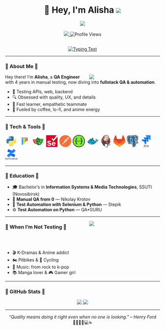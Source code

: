 <h1 align="center">
  💜 Hey, I'm <b>Alisha</b> <img src="https://media.giphy.com/media/hvRJCLFzcasrR4ia7z/giphy.gif" width="30px"/> 
</h1>

<p align="center">
  <img src="https://media.giphy.com/media/13Z5kstwARnPna/giphy.gif" width="250"/>
</p>

<div align="center">
  <a href="https://www.linkedin.com/in/cyberneko69/">
    <img src="https://img.shields.io/badge/LinkedIn-8A2BE2?style=for-the-badge&logo=linkedin&logoColor=white"/>
  </a>
  <img src="https://komarev.com/ghpvc/?username=AlishaMeier&style=for-the-badge&color=ff69b4" alt="Profile Views"/>

</div>
<br>
<p align="center">
  <a href="https://git.io/typing-svg">
    <img src="https://readme-typing-svg.demolab.com?font=Fira+Code&size=24&pause=1000&color=E993F7&center=true&width=600&lines=%F0%9F%90%BE+QA+Manual+%F0%9F%90%BE;%F0%9F%90%B1+Cyber+Neko+%F0%9F%90%B1;%F0%9F%8C%B8+Anime+Energy+%F0%9F%8C%B8;%F0%9F%8E%AE+Gamer+Girl+%F0%9F%8E%AE" alt="Typing Text" />
  </a>
</p>


---

### 🐾 About Me 🐾

<img src="https://media.giphy.com/media/LHZyixOnHwDDy/giphy.gif" align="right" width="230"/>

Hey there! I’m **Alisha**, a **QA Engineer** with 4 years in manual testing, now diving into **fullstack QA & automation**.  

- 🧪 Testing APIs, web, backend   
- 🔍 Obsessed with quality, UX, and details  
- 🧠 Fast learner, empathetic teammate  
- 💜 Fueled by coffee, lo-fi, and anime energy 

---

### 🐾 Tech & Tools 🐾

<div align="left">

<img src="https://github.com/devicons/devicon/blob/master/icons/python/python-original.svg" width="40"/> 
<img src="https://github.com/devicons/devicon/blob/master/icons/pytest/pytest-original.svg" width="40"/> 
<img src="https://github.com/devicons/devicon/blob/master/icons/playwright/playwright-original.svg" width="40"/> 
<img src="https://github.com/devicons/devicon/blob/master/icons/selenium/selenium-original.svg" width="40"/> 
<img src="https://github.com/devicons/devicon/blob/master/icons/postman/postman-original.svg" width="40"/> 
<img src="https://github.com/devicons/devicon/blob/master/icons/swagger/swagger-original.svg" width="40"/> 
<img src="https://github.com/devicons/devicon/blob/master/icons/docker/docker-original.svg" width="40"/> 
<img src="https://github.com/devicons/devicon/blob/master/icons/jenkins/jenkins-original.svg" width="40"/> 
<img src="https://github.com/devicons/devicon/blob/master/icons/gitlab/gitlab-original.svg" width="40"/> 
<img src="https://github.com/devicons/devicon/blob/master/icons/postgresql/postgresql-original.svg" width="40"/> 
<img src="https://github.com/devicons/devicon/blob/master/icons/jira/jira-original-wordmark.svg" width="40"/> 
<img src="https://github.com/devicons/devicon/blob/master/icons/confluence/confluence-original-wordmark.svg" width="40"/> 

</div>

---

### 🐾 Education 🐾

- 🎓 Bachelor’s in **Information Systems & Media Technologies**, SSUTI (Novosibirsk)  
- 🧪 **Manual QA from 0** — Nikolay Krotov  
- 🐍 **Test Automation with Selenium & Python** — Stepik  
- ⚙️ **Test Automation on Python** — QA•GURU  


---
<img src="https://media.giphy.com/media/11oFAvGtSN4wW4/giphy.gif" align="right" width="230"/>

### 🐾 When I’m Not Testing 🐾
<br>
<br>

- 🎬 K-Dramas & Anime addict  
- 🏍 Pitbikes & 🚴 Cycling  
- 🎵 Music: from rock to k-pop  
- 📚 Manga lover & 🎮 Gamer girl  

---

### 🐾 GitHub Stats 🐾

<p align="center">
  <img src="https://github-readme-stats.vercel.app/api?username=AlishaMeier&show_icons=true&theme=tokyonight" height="150"/>
  <img src="https://github-readme-streak-stats.herokuapp.com/?user=AlishaMeier&theme=tokyonight" height="150"/>
</p>

---

<div align="center">
  
  <i>“Quality means doing it right even when no one is looking.” – Henry Ford</i> 
  <br>
  💜💫✨🐾💻☕
</div>
